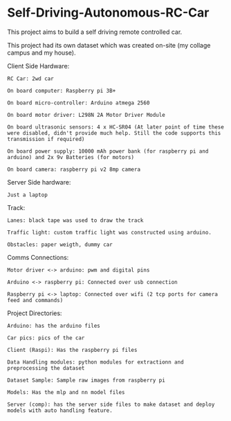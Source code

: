 # Self-Driving-Autonomous-RC-Car
This project aims to build a self driving remote controlled car.

This project had its own dataset which was created on-site (my collage campus and my house).

Client Side Hardware:

    RC Car: 2wd car

    On board computer: Raspberry pi 3B+
  
    On board micro-controller: Arduino atmega 2560
  
    On board motor driver: L298N 2A Motor Driver Module
  
    On board ultrasonic sensors: 4 x HC-SR04 (At later point of time these were disabled, didn't provide much help. Still the code supports this transmission if required)
  
    On board power supply: 10000 mAh power bank (for raspberry pi and arduino) and 2x 9v Batteries (for motors)
  
    On board camera: raspberry pi v2 8mp camera

Server Side hardware:
  
    Just a laptop

Track:
  
    Lanes: black tape was used to draw the track
  
    Traffic light: custom traffic light was constructed using arduino.
  
    Obstacles: paper weigth, dummy car 

Comms Connections:
  
    Motor driver <-> arduino: pwm and digital pins
  
    Arduino <-> raspberry pi: Connected over usb connection 
  
    Raspberry pi <-> laptop: Connected over wifi (2 tcp ports for camera feed and commands)
  
Project Directories:
  
    Arduino: has the arduino files
  
    Car pics: pics of the car
  
    Client (Raspi): Has the raspberry pi files
  
    Data Handling modules: python modules for extractionn and preprocessing the dataset
  
    Dataset Sample: Sample raw images from raspberry pi
  
    Models: Has the mlp and nn model files
  
    Server (comp): has the server side files to make dataset and deploy models with auto handling feature.
